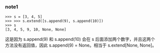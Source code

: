 ### note1
```
>>> s = [3, 4, 5]
>>> >>> s.extend([s.append(9), s.append(10)])
>>> s
[3, 4, 5, 9, 10, None, None]
```

这是因为 s.append(9) 和 s.append(10) 会在 s 后面添加两个数字，并且这两个方法没有返回值，因此 s.append(9) = None。相当于 s.extend[None, None]。
